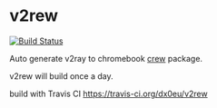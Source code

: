 v2rew
===


[![Build Status](https://api.travis-ci.org/dx0eu/v2rew.svg)](https://travis-ci.org/dx0eu/v2rew)



Auto generate v2ray to chromebook [crew](https://github.com/skycocker/chromebrew) package.

v2rew will build once a day.


build with Travis CI  https://travis-ci.org/dx0eu/v2rew

